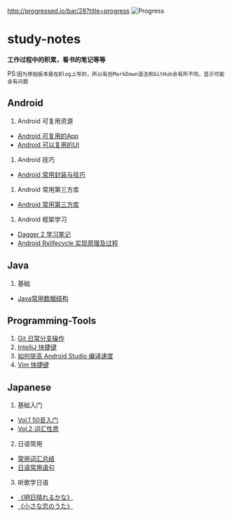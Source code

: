 http://progressed.io/bar/28?title=progress
![Progress](http://progressed.io/bar/50?title=progress)   
# study-notes
**工作过程中的积累，看书的笔记等等**

PS:`因为原始版本是在Blog上写的，所以有些MarkDown语法和GitHub会有所不同，显示可能会有问题`

## Android
1. Android 可复用资源
  + [Android 可复用的App](https://github.com/Sum41forever/study-notes/blob/master/Android/Android%20%E5%8F%AF%E5%A4%8D%E7%94%A8%E7%9A%84App.md)
  + [Android 可以复用的UI](https://github.com/Sum41forever/study-notes/blob/master/Android/Android%20%E5%8F%AF%E5%A4%8D%E7%94%A8%E7%9A%84UI%E5%B8%83%E5%B1%80.md)

1. Android 技巧
  + [Android 常用封装与技巧](https://github.com/Sum41forever/study-notes/blob/master/Android/Android%20%E5%B8%B8%E7%94%A8%E5%B0%81%E8%A3%85%E4%B8%8E%E6%8A%80%E5%B7%A7.md)

1. Android 常用第三方库
  + [Android 常用第三方库](https://github.com/Sum41forever/study-notes/blob/master/Android/Android%20%E5%B8%B8%E7%94%A8%E7%AC%AC%E4%B8%89%E6%96%B9%E5%BA%93.md)
  
1. Android 框架学习
+ [Dagger 2 学习笔记](https://github.com/Sum41forever/study-notes/blob/master/Android/Dagger%202%20%E5%AD%A6%E4%B9%A0%E7%AC%94%E8%AE%B0.md)
+ [Android Rxlifecycle 实现原理及过程](https://github.com/Sum41forever/study-notes/blob/master/Android/Android%20Rxlifecycle%20%E5%AE%9E%E7%8E%B0%E5%8E%9F%E7%90%86%E5%8F%8A%E8%BF%87%E7%A8%8B.md)

## Java
1. 基础
  + [Java常用数据结构](https://github.com/Sum41forever/study-notes/blob/master/Java/Java%20Data%20Structure.md)

## Programming-Tools
1. [Git 日常分支操作](https://github.com/Sum41forever/study-notes/blob/master/Programming-Tools/Git%20%E6%97%A5%E5%B8%B8%E5%88%86%E6%94%AF%E6%93%8D%E4%BD%9C.md)
1. [IntelliJ 快捷键](https://github.com/Sum41forever/study-notes/blob/master/Programming-Tools/IntelliJ%20%E5%BF%AB%E6%8D%B7%E9%94%AE.md)
1. [如何提高 Android Studio 编译速度](https://github.com/Sum41forever/study-notes/blob/master/Programming-Tools/%E5%A6%82%E4%BD%95%E6%8F%90%E9%AB%98%20Android%20Studio%20%E7%BC%96%E8%AF%91%E9%80%9F%E5%BA%A6.md)
1. [Vim 快捷键](https://github.com/Sum41forever/study-notes/blob/master/Programming-Tools/Vim%20%E5%BF%AB%E6%8D%B7%E9%94%AE.md)


## Japanese
1. 基础入门
  + [Vol.1 50音入门](https://github.com/Sum41forever/study-notes/blob/master/japanese/Vol.1%2050%E9%9F%B3%E5%85%A5%E9%97%A8.md)
  + [Vol.2.词汇性质](https://github.com/Sum41forever/study-notes/blob/master/japanese/Vol.2.%E8%AF%8D%E6%B1%87%E6%80%A7%E8%B4%A8.md)
2. 日语常用
  + [常用词汇总结](https://github.com/Sum41forever/study-notes/blob/master/japanese/%E5%B8%B8%E7%94%A8%E8%AF%8D%E6%B1%87%E6%80%BB%E7%BB%93.md)
  + [日语常用语句](https://github.com/Sum41forever/study-notes/blob/master/japanese/%E6%97%A5%E8%AF%AD%E5%B8%B8%E7%94%A8%E8%AF%AD%E5%8F%A5.md)
3. 听歌学日语
  + [《明日晴れるかな》](https://github.com/Sum41forever/study-notes/blob/master/japanese/%E5%90%AC%E6%AD%8C%E5%AD%A6%E6%97%A5%E8%AF%AD%20-%20%E3%80%8A%E6%98%8E%E6%97%A5%E6%99%B4%E3%82%8C%E3%82%8B%E3%81%8B%E3%81%AA%E3%80%8B.md)
  + [《小さな恋のうた》](https://github.com/Sum41forever/study-notes/blob/master/japanese/%E5%90%AC%E6%AD%8C%E5%AD%A6%E6%97%A5%E8%AF%AD%20-%20%E5%B0%8F%E3%81%95%E3%81%AA%E6%81%8B%E3%81%AE%E3%81%86%E3%81%9F.md)
